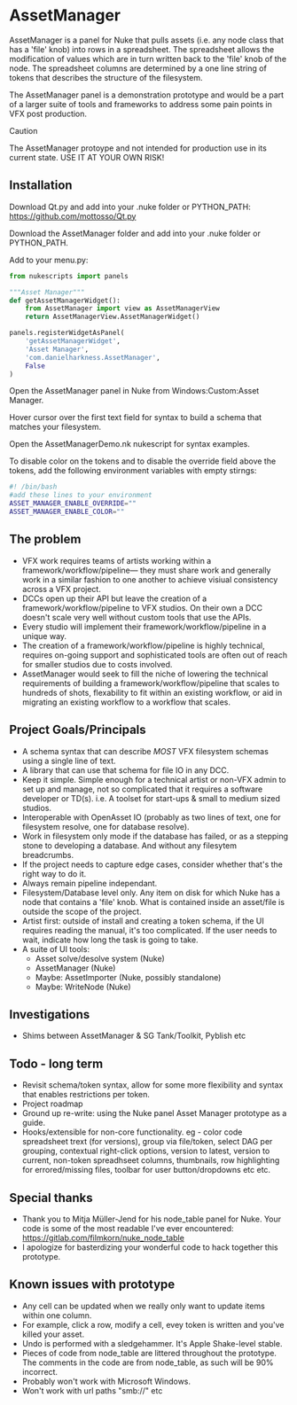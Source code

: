 # AssetManager
AssetManager is a panel for Nuke that pulls assets (i.e. any node class that has a 'file' knob) into rows in a spreadsheet. The spreadsheet allows the modification of values which are in turn written back to the 'file' knob of the node. The spreadsheet columns are determined by a one line string of tokens that describes the structure of the filesystem.

The AssetManager panel is a demonstration prototype and would be a part of a larger suite of tools and frameworks to address some pain points in VFX post production.
> [!CAUTION]
> The AssetManager protoype and not intended for production use in its current state. USE IT AT YOUR OWN RISK!

## Installation

Download Qt.py and add into your .nuke folder or PYTHON_PATH:
https://github.com/mottosso/Qt.py

Download the AssetManager folder and add into your .nuke folder or PYTHON_PATH.

Add to your menu.py:

```python
from nukescripts import panels

"""Asset Manager"""
def getAssetManagerWidget():
    from AssetManager import view as AssetManagerView
    return AssetManagerView.AssetManagerWidget()

panels.registerWidgetAsPanel(
    'getAssetManagerWidget',
    'Asset Manager',
    'com.danielharkness.AssetManager',
    False
)
```
Open the AssetManager panel in Nuke from Windows:Custom:Asset Manager.

Hover cursor over the first text field for syntax to build a schema that matches your filesystem.

Open the AssetManagerDemo.nk nukescript for syntax examples.

To disable color on the tokens and to disable the override field above the tokens, add the following environment variables with empty stirngs:
```bash
#! /bin/bash
#add these lines to your environment
ASSET_MANAGER_ENABLE_OVERRIDE=""
ASSET_MANAGER_ENABLE_COLOR=""
```
## The problem
- VFX work requires teams of artists working within a framework/workflow/pipeline— they must share work and generally work in a similar fashion to one another to achieve visiual consistency across a VFX project.
- DCCs open up their API but leave the creation of a framework/workflow/pipeline to VFX studios. On their own a DCC doesn't scale very well without custom tools that use the APIs.
- Every studio will implement their framework/workflow/pipeline in a unique way.
- The creation of a framework/workflow/pipeline is highly technical, requires on-going support and sophisticated tools are often out of reach for smaller studios due to costs involved.
- AssetManager would seek to fill the niche of lowering the technical requirements of building a framework/workflow/pipeline that scales to hundreds of shots, flexability to fit within an existing workflow, or aid in migrating an existing workflow to a workflow that scales.

## Project Goals/Principals
- A schema syntax that can describe _MOST_ VFX filesystem schemas using a single line of text.
- A library that can use that schema for file IO in any DCC.
- Keep it simple. Simple enough for a technical artist or non-VFX admin to set up and manage, not so complicated that it requires a software developer or TD(s). i.e. A toolset for start-ups & small to medium sized studios.
- Interoperable with OpenAsset IO (probably as two lines of text, one for filesystem resolve, one for database resolve).
- Work in filesystem only mode if the database has failed, or as a stepping stone to developing a database. And without any filesytem breadcrumbs.
- If the project needs to capture edge cases, consider whether that's the right way to do it.
- Always remain pipeline independant.
- Filesystem/Database level only. Any item on disk for which Nuke has a node that contains a 'file' knob. What is contained inside an asset/file is outside the scope of the project.
- Artist first: outside of install and creating a token schema, if the UI requires reading the manual, it's too complicated. If the user needs to wait, indicate how long the task is going to take.
- A suite of UI tools:
  - Asset solve/desolve system (Nuke)
  - AssetManager (Nuke)
  - Maybe: AssetImporter (Nuke, possibly standalone)
  - Maybe: WriteNode (Nuke)

## Investigations

- Shims between AssetManager & SG Tank/Toolkit, Pyblish etc

## Todo - long term
- Revisit schema/token syntax, allow for some more flexibility and syntax that enables restrictions per token.
- Project roadmap
- Ground up re-write: using the Nuke panel Asset Manager prototype as a guide.
- Hooks/extensible for non-core functionality. eg - color code spreadsheet trext (for versions), group via file/token, select DAG per grouping, contextual right-click options, version to latest, version to current, non-token spreadhseet columns, thumbnails, row highlighting for errored/missing files, toolbar for user button/dropdowns etc etc.

## Special thanks
- Thank you to Mitja Müller-Jend for his node_table panel for Nuke. Your code is some of the most readable I've ever encountered: https://gitlab.com/filmkorn/nuke_node_table
- I apologize for basterdizing your wonderful code to hack together this prototype.

## Known issues with prototype
- Any cell can be updated when we really only want to update items within one column.
- For example, click a row, modify a cell, evey token is written and you've killed your asset.
- Undo is performed with a sledgehammer. It's Apple Shake-level stable.
- Pieces of code from node_table are littered throughout the prototype. The comments in the code are from node_table, as such will be 90% incorrect.
- Probably won't work with Microsoft Windows.
- Won't work with url paths "smb://" etc 
